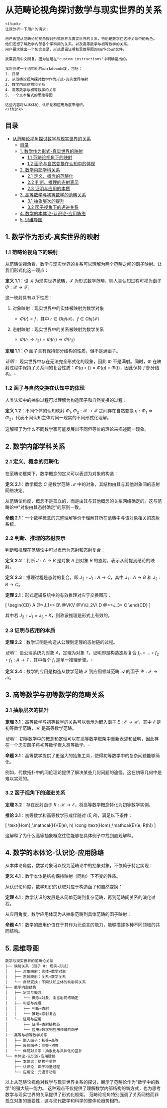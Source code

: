 # 从范畴论视角探讨数学与现实世界的关系

```text
<think>
让我分析一下用户的请求：

用户希望从范畴论的视角探讨形式世界与真实世界的关系，特别是数学在这种关系中的角色。
他们还想了解数学内部各个学科间的关系，以及高等数学与初等数学的关系。
用户要求输出一个包含目录、形式逻辑证明和思维导图的markdown文件。

我需要用中文回复，因为这是在"custom_instructions"中明确指出的。

我将创建一个结构化的markdown回复，包括：
1. 目录
2. 从范畴论视角探讨数学作为形式-真实世界映射
3. 数学内部结构和关系
4. 高等数学与初等数学的关系
5. 一个文本格式的思维导图

这些内容将从本体论、认识论和应用角度来组织。
</think>
```

## 目录

- [从范畴论视角探讨数学与现实世界的关系](#从范畴论视角探讨数学与现实世界的关系)
  - [目录](#目录)
  - [1. 数学作为形式-真实世界的映射](#1-数学作为形式-真实世界的映射)
    - [1.1 范畴论视角下的映射](#11-范畴论视角下的映射)
    - [1.2 函子与自然变换在认知中的体现](#12-函子与自然变换在认知中的体现)
  - [2. 数学内部学科关系](#2-数学内部学科关系)
    - [2.1 定义、概念的范畴化](#21-定义概念的范畴化)
    - [2.2 判断、推理的态射表示](#22-判断推理的态射表示)
    - [2.3 证明与应用的本质](#23-证明与应用的本质)
  - [3. 高等数学与初等数学的范畴关系](#3-高等数学与初等数学的范畴关系)
    - [3.1 抽象层次的提升](#31-抽象层次的提升)
    - [3.2 函子视角下的递进关系](#32-函子视角下的递进关系)
  - [4. 数学的本体论-认识论-应用脉络](#4-数学的本体论-认识论-应用脉络)
  - [5. 思维导图](#5-思维导图)

## 1. 数学作为形式-真实世界的映射

### 1.1 范畴论视角下的映射

从范畴论视角看，数学与现实世界的关系可以理解为两个范畴之间的函子映射。让我们形式化这一观点：

**定义 1.1**：设 $\mathcal{R}$ 为现实世界范畴，$\mathcal{F}$ 为形式数学范畴，则人类认知过程可视为函子 $\Phi: \mathcal{R} \rightarrow \mathcal{F}$。

这一映射具有以下性质：

1. 对象映射：现实世界中的实体被映射为数学对象
   - $\Phi(r) = f$，其中 $r \in Obj(\mathcal{R})$，$f \in Obj(\mathcal{F})$

2. 态射映射：现实世界中的关系被映射为数学关系
   - $\Phi(r_1 \rightarrow r_2) = \Phi(r_1) \rightarrow \Phi(r_2)$

**定理 1.1**：$\Phi$ 函子具有保持部分结构的性质，但不是满函子。

*证明*：
现实世界中存在无法完全形式化的现象，因此 $\Phi$ 不是满射。同时，$\Phi$ 在映射过程中保持了关系间的复合性质：$\Phi(g \circ f) = \Phi(g) \circ \Phi(f)$，因此保持了部分结构。$\square$

### 1.2 函子与自然变换在认知中的体现

人类认知中的抽象过程可以理解为构造函子和自然变换的过程：

**定义 1.2**：不同个体的认知映射 $\Phi_1, \Phi_2: \mathcal{R} \rightarrow \mathcal{F}$ 之间存在自然变换 $\eta: \Phi_1 \Rightarrow \Phi_2$，代表不同认知主体对同一现实的不同形式化理解。

这解释了为什么不同数学家可能发展出不同但等价的理论来描述同一现象。

## 2. 数学内部学科关系

### 2.1 定义、概念的范畴化

在范畴论框架下，数学概念的定义可以表述为对象的构造：

**定义 2.1**：数学概念 $C$ 是数学范畴 $\mathcal{M}$ 中的对象，其结构由其与其他对象间的态射网络决定。

从范畴论角度，概念不是孤立的，而是由其与其他概念的关系网络确定的。这与范畴论中"对象由其态射确定"的原则一致。

**命题 2.1**：一个数学概念的完整理解等价于理解其所在范畴中与该对象相关的态射系统。

### 2.2 判断、推理的态射表示

判断和推理在范畴论中可以表示为态射和态射复合：

**定义 2.2**：判断 $J: A \rightarrow B$ 是对象 $A$ 到对象 $B$ 的态射，表示从前提到结论的映射。

**定义 2.3**：推理过程是态射的复合，即 $J_2 \circ J_1: A \rightarrow C$，其中 $J_1: A \rightarrow B$ 和 $J_2: B \rightarrow C$。

**定理 2.1**：形式逻辑系统中的有效推理对应于交换图形：

\[
\begin{CD}
A @>J_1>> B\\
@VKV @VVJ_2V\\
D @>>J_3> C
\end{CD}
\]

其中若 $J_2 \circ J_1 = J_3 \circ K$，则称该推理是形式上有效的。

### 2.3 证明与应用的本质

**定理 2.2**：数学证明是构造从公理到定理的态射链的过程。

*证明*：
设公理系统为对象 $A$，定理为对象 $T$。证明即是构造态射复合 $f_n \circ ... \circ f_2 \circ f_1: A \rightarrow T$，其中每个 $f_i$ 是单一推理步骤。$\square$

**定义 2.4**：数学的应用是构造从数学范畴 $\mathcal{F}$ 到应用领域范畴 $\mathcal{A}$ 的函子 $\Psi: \mathcal{F} \rightarrow \mathcal{A}$。

## 3. 高等数学与初等数学的范畴关系

### 3.1 抽象层次的提升

**定理 3.1**：高等数学与初等数学的关系可以表示为嵌入函子 $E: \mathcal{E} \rightarrow \mathcal{H}$，其中 $\mathcal{E}$ 是初等数学范畴，$\mathcal{H}$ 是高等数学范畴。

*证明*：
初等数学中的概念和定理可以在高等数学框架中重新表述和证明，因此存在一个忠实函子将初等数学嵌入高等数学。$\square$

**命题 3.1**：高等数学提供了更强大的抽象工具，使得初等数学中的复杂问题能够简化。

例如，代数拓扑中的同伦理论提供了解决某些几何问题的途径，这在初等几何中是难以实现的。

### 3.2 函子视角下的递进关系

**定理 3.2**：存在反射函子 $R: \mathcal{H} \rightarrow \mathcal{E}$，将高等数学概念特化为初等数学实例。

**推论 3.1**：初等数学和高等数学形成伴随对 $(E, R)$，满足以下条件：

\[
\text{Hom}\_\mathcal{H}(E(e), h) \cong \text{Hom}_\mathcal{E}(e, R(h))
\]

这解释了为什么高等抽象概念往往能够在具体例子中找到直观解释。

## 4. 数学的本体论-认识论-应用脉络

从本体论角度，数学对象可以视为范畴论中的抽象对象，不依赖于特定实现：

**定义 4.1**：数学本体是结构保持映射（同构）下不变的性质。

从认识论角度，数学知识的获取对应于构造函子和自然变换：

**定理 4.1**：数学认识的发展是从简单范畴到复杂范畴，再到范畴间关系的演化过程。

从应用角度，数学应用体现为从抽象范畴到具体范畴的函子映射：

**命题 4.1**：数学的应用价值在于其作为元语言的能力，能够描述多种不同领域的共同结构。

## 5. 思维导图

```text
数学与现实世界的范畴论关系
├── 映射关系 (函子 Φ: 现实→形式)
│   ├── 对象映射：实体→数学对象
│   ├── 态射映射：关系→数学关系
│   └── 自然变换：不同认知主体的映射间关系
├── 数学内部结构
│   ├── 定义与概念
│   │   └── 概念=对象，由态射网络确定
│   ├── 判断与推理
│   │   ├── 判断=态射
│   │   └── 推理=态射复合
│   └── 证明与应用
│       ├── 证明=态射链构造
│       └── 应用=数学到应用领域的函子
├── 高等与初等数学关系
│   ├── 嵌入函子：初等→高等
│   ├── 反射函子：高等→初等
│   └── 伴随对关系：抽象化与具体化的互补
└── 本体论-认识论-应用脉络
    ├── 本体论：结构不变性
    ├── 认识论：函子构造过程
    └── 应用论：元语言功能
```

以上从范畴论视角对数学与现实世界关系的探讨，展示了范畴论作为"数学中的数学"的强大统一能力。
这种观点不仅提供了理解数学内部结构的新方式，也为思考数学与现实世界的关系提供了形式化框架。
范畴论视角特别强调了关系网络而非孤立对象的重要性，这与现代数学和科学的整体论趋势相符。
